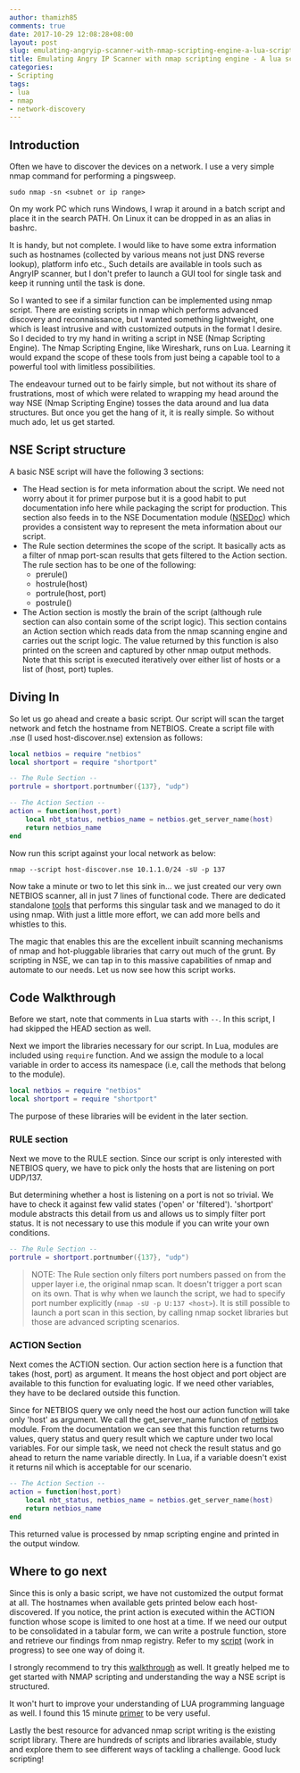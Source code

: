 ```yaml
---
author: thamizh85
comments: true
date: 2017-10-29 12:08:28+08:00
layout: post
slug: emulating-angryip-scanner-with-nmap-scripting-engine-a-lua-scripting-primer
title: Emulating Angry IP Scanner with nmap scripting engine - A lua scripting primer
categories:
- Scripting
tags:
- lua
- nmap
- network-discovery
---
```

## Introduction
Often we have to discover the devices on a network. I use a very simple nmap command for performing a pingsweep. 

`sudo nmap -sn <subnet or ip range>`

On my work PC which runs Windows, I wrap it around in a batch script and place it in the search PATH. On Linux it can be dropped in as an alias in bashrc.

It is handy, but not complete. I would like to have some extra information such as hostnames (collected by various means not just DNS reverse lookup), platform info etc., Such details are available in tools such as AngryIP scanner, but I don't prefer to launch a GUI tool for single task and keep it running until the task is done. 

So I wanted to see if a similar function can be implemented using nmap script. There are existing scripts in nmap which performs advanced discovery and reconnaissance, but I wanted something lightweight, one which is least intrusive and with customized outputs in the format I desire. So I decided to try my hand in writing a script in NSE (Nmap Scripting Engine). The Nmap Scripting Engine, like Wireshark, runs on Lua. Learning it would expand the scope of these tools from just being a capable tool to a powerful tool with limitless possibilities. 

The endeavour turned out to be fairly simple, but not without its share of frustrations, most of which were related to wrapping my head around the way NSE (Nmap Scripting Engine) tosses the data around and lua data structures. But once you get the hang of it, it is really simple. So without much ado, let us get started.

## NSE Script structure
A basic NSE script will have the following 3 sections: 
- The Head section is for meta information about the script. We need not worry about it for primer purpose but it is a good habit to put documentation info here while packaging the script for production. This section also feeds in to the NSE Documentation module ([NSEDoc](https://nmap.org/book/nsedoc.html)) which provides a consistent way to represent the meta information about our script.
- The Rule section determines the scope of the script. It basically acts as a filter of nmap port-scan results that gets filtered to the Action section. The rule section has to be one of the following:
  - prerule()
  - hostrule(host)
  - portrule(host, port)
  - postrule()
- The Action section is mostly the brain of the script (although rule section can also contain some of the script logic). This section contains an Action section which reads data from the nmap scanning engine and carries out the script logic. The value returned by this function is also printed on the screen and captured by other nmap output methods. Note that this script is executed iteratively over either list of hosts or a list of (host, port) tuples. 

## Diving In
So let us go ahead and create a basic script. Our script will scan the target network and fetch the hostname from NETBIOS. Create a script file with .nse (I used host-discover.nse) extension as follows:

```lua
local netbios = require "netbios"
local shortport = require "shortport"

-- The Rule Section --
portrule = shortport.portnumber({137}, "udp")

-- The Action Section --
action = function(host,port)
    local nbt_status, netbios_name = netbios.get_server_name(host)
    return netbios_name
end
```
Now run this script against your local network as below:

`nmap --script host-discover.nse 10.1.1.0/24 -sU -p 137`

Now take a minute or two to let this sink in... we just created our very own NETBIOS scanner, all in just 7 lines of functional code. There are dedicated standalone [tools](http://unixwiz.net/tools/nbtscan.html) that performs this singular task and we managed to do it using nmap. With just a little more effort, we can add more bells and whistles to this.

The magic that enables this are the excellent inbuilt scanning mechanisms of nmap and hot-pluggable libraries that carry out much of the grunt. By scripting in NSE, we can tap in to this massive capabilities of nmap and automate to our needs. Let us now see how this script works.

## Code Walkthrough
Before we start, note that comments in Lua starts with `--`. In this script, I had skipped the HEAD section as well. 

Next we import the libraries necessary for our script. In Lua, modules are included using `require` function. And we assign the module to a local variable in order to access its namespace (i.e, call the methods that belong to the module). 

```lua
local netbios = require "netbios"
local shortport = require "shortport"
```
The purpose of these libraries will be evident in the later section. 

### RULE section
Next we move to the RULE section. Since our script is only interested with NETBIOS query, we have to pick only the hosts that are listening on port UDP/137.

But determining whether a host is listening on a port is not so trivial. We have to check it against few valid states ('open' or 'filtered'). 'shortport' module abstracts this detail from us and allows us to simply filter port status. It is not necessary to use this  module if you can write your own conditions.

```lua
-- The Rule Section --
portrule = shortport.portnumber({137}, "udp")
```
>NOTE: The Rule section only filters port numbers passed on from the upper layer i.e, the original nmap scan. It doesn't trigger a port scan on its own. That is why when we launch the script, we had to specify port number explicitly (`nmap -sU -p U:137 <host>`). It is still possible to launch a port scan in this section, by calling nmap socket libraries but those are advanced scripting scenarios.

### ACTION Section
Next comes the ACTION section. Our action section here is a function that takes (host, port) as argument. It means the host object and port object are available to this function for evaluating logic. If we need other variables, they have to be declared outside this function.

Since for NETBIOS query we only need the host our action function will take only 'host' as argument. We call the get_server_name function of [netbios](https://nmap.org/nsedoc/lib/netbios.html#get_server_name) module. From the documentation we can see that this function returns two values, query status and query result which we capture under two local variables. For our simple task, we need not check the result status and go ahead to return the name variable directly. In Lua, if a variable doesn't exist it returns nil which is acceptable for our scenario.
```lua
-- The Action Section --
action = function(host,port)
    local nbt_status, netbios_name = netbios.get_server_name(host)
    return netbios_name
end
```
This returned value is processed by nmap scripting engine and printed in the output window. 

## Where to go next
Since this is only a basic script, we have not customized the output format at all. The hostnames when available gets printed below each host-discovered. If you notice, the print action is executed within the ACTION function whose scope is limited to one host at a time. If we need our output to be consolidated in a tabular form, we can write a postrule function, store and retrieve our findings from nmap registry. Refer to my [script](https://raw.githubusercontent.com/thamizh85/Nmap-scripts/master/hostinfo-discover.nse) (work in progress) to see one way of doing it.

I strongly recommend to try this [walkthrough](https://thesprawl.org/research/writing-nse-scripts-for-vulnerability-scanning/) as well. It greatly helped me to get started with NMAP scripting and understanding the way a NSE script is structured.

It won't hurt to improve your understanding of LUA programming language as well. I found this 15 minute [primer](http://tylerneylon.com/a/learn-lua/) to be very useful.

Lastly the best resource for advanced nmap script writing is the existing script library. There are hundreds of scripts and libraries available, study and explore them to see different ways of tackling a challenge. Good luck scripting!